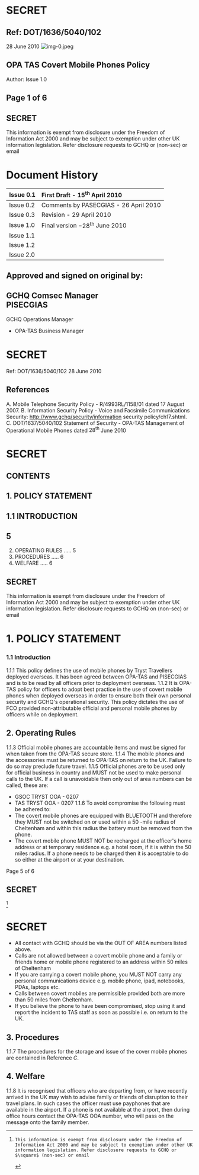 # SECRET 

## Ref: DOT/1636/5040/102

28 June 2010
![img-0.jpeg](img-0.jpeg)

## OPA TAS Covert Mobile Phones Policy

Author:
Issue 1.0

## Page 1 of 6

## SECRET

This information is exempt from disclosure under the Freedom of Information Act 2000 and may be subject to exemption under other UK information legislation. Refer disclosure requests to GCHQ or (non-sec) or email
# Document History 

| Issue 0.1 | First Draft - $15^{\text {th }}$ April 2010 |
| :-- | :-- |
| Issue 0.2 | Comments by PASECGIAS - 26 April 2010 |
| Issue 0.3 | Revision - 29 April 2010 |
| Issue 1.0 | Final version $-28^{\text {th }}$ June 2010 |
| Issue 1.1 |  |
| Issue 1.2 |  |
| Issue 2.0 |  |

## Approved and signed on original by:

## GCHQ Comsec Manager <br> PISECGIAS

GCHQ Operations Manager
- OPA-TAS Business Manager
# SECRET 

Ref: DOT/1636/5040/102
28 June 2010

## References

A. Mobile Telephone Security Policy - R/4993RL/1158/01 dated 17 August 2007.
B. Information Security Policy - Voice and Facsimile Communications Security: http://www.gchq/security/information security policy/ch17.shtml.
C. DOT/1637/5040/102 Statement of Security - OPA-TAS Management of Operational Mobile Phones dated $28^{\text {th }}$ June 2010
# SECRET 

## CONTENTS

## 1. POLICY STATEMENT

## 1.1 INTRODUCTION

## 5

2. OPERATING RULES ..... 5
3. PROCEDURES ..... 6
4. WELFARE ..... 6

## SECRET

This information is exempt from disclosure under the Freedom of Information Act 2000 and may be subject to exemption under other UK information legislation. Refer disclosure requests to GCHQ on (non-sec) or email
# 1. POLICY STATEMENT 

### 1.1 Introduction

1.1.1 This policy defines the use of mobile phones by Tryst Travellers deployed overseas. It has been agreed between OPA-TAS and PISECGIAS and is to be read by all officers prior to deployment overseas.
1.1.2 It is OPA-TAS policy for officers to adopt best practice in the use of covert mobile phones when deployed overseas in order to ensure both their own personal security and GCHQ's operational security. This policy dictates the use of FCO provided non-attributable official and personal mobile phones by officers while on deployment.

## 2. Operating Rules

1.1.3 Official mobile phones are accountable items and must be signed for when taken from the OPA-TAS secure store.
1.1.4 The mobile phones and the accessories must be returned to OPA-TAS on return to the UK. Failure to do so may preclude future travel.
1.1.5 Official phones are to be used only for official business in country and MUST not be used to make personal calls to the UK. If a call is unavoidable then only out of area numbers can be called, these are:

- GSOC TRYST OOA - 0207
- TAS TRYST OOA - 0207
1.1.6 To avoid compromise the following must be adhered to:
- The covert mobile phones are equipped with BLUETOOTH and therefore they MUST not be switched on or used within a 50 -mile radius of Cheltenham and within this radius the battery must be removed from the phone.
- The covert mobile phone MUST NOT be recharged at the officer's home address or at temporary residence e.g. a hotel room, if it is within the 50 miles radius. If a phone needs to be charged then it is acceptable to do so either at the airport or at your destination.

Page 5 of 6

## SECRET

[^0]
[^0]:    This information is exempt from disclosure under the Freedom of Information Act 2000 and may be subject to exemption under other UK information legislation. Refer disclosure requests to GCHQ or $\square$ (non-sec) or email
# SECRET 

- All contact with GCHQ should be via the OUT OF AREA numbers listed above.
- Calls are not allowed between a covert mobile phone and a family or friends home or mobile phone registered to an address within 50 miles of Cheltenham
- If you are carrying a covert mobile phone, you MUST NOT carry any personal communications device e.g. mobile phone, ipad, notebooks, PDAs, laptops etc.
- Calls between covert mobiles are permissible provided both are more than 50 miles from Cheltenham.
- If you believe the phone to have been compromised, stop using it and report the incident to TAS staff as soon as possible i.e. on return to the UK.


## 3. Procedures

1.1.7 The procedures for the storage and issue of the cover mobile phones are contained in Reference $C$.

## 4. Welfare

1.1.8 It is recognised that officers who are departing from, or have recently arrived in the UK may wish to advise family or friends of disruption to their travel plans. In such cases the officer must use payphones that are available in the airport. If a phone is not available at the airport, then during office hours contact the OPA-TAS OOA number, who will pass on the message onto the family member.
